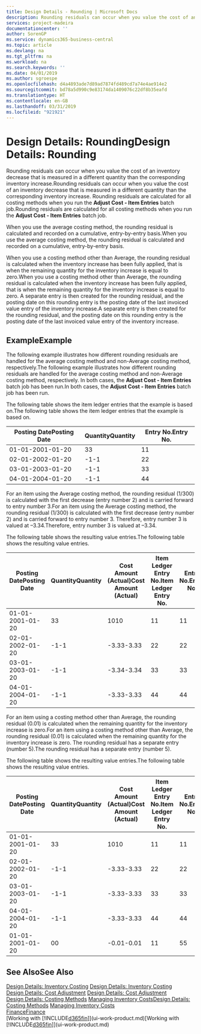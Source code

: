 ```yaml
---
title: Design Details - Rounding | Microsoft Docs
description: Rounding residuals can occur when you value the cost of an inventory decrease that is measured in a different quantity than the corresponding inventory increase. Rounding residuals are calculated for all costing methods when you run the **Adjust Cost - Item Entries** batch job.
services: project-madeira
documentationcenter: ''
author: SorenGP
ms.service: dynamics365-business-central
ms.topic: article
ms.devlang: na
ms.tgt_pltfrm: na
ms.workload: na
ms.search.keywords: ''
ms.date: 04/01/2019
ms.author: sgroespe
ms.openlocfilehash: d4a4893ade7d89ad7874fd489cd7a74e4ae914e2
ms.sourcegitcommit: bd78a5d990c9e83174da1409076c22df8b35eafd
ms.translationtype: HT
ms.contentlocale: en-GB
ms.lasthandoff: 03/31/2019
ms.locfileid: "921921"
---
```

# <a name="design-details-rounding"></a><span data-ttu-id="16208-104">Design Details: Rounding</span><span class="sxs-lookup"><span data-stu-id="16208-104">Design Details: Rounding</span></span>
<span data-ttu-id="16208-105">Rounding residuals can occur when you value the cost of an inventory decrease that is measured in a different quantity than the corresponding inventory increase.</span><span class="sxs-lookup"><span data-stu-id="16208-105">Rounding residuals can occur when you value the cost of an inventory decrease that is measured in a different quantity than the corresponding inventory increase.</span></span> <span data-ttu-id="16208-106">Rounding residuals are calculated for all costing methods when you run the **Adjust Cost - Item Entries** batch job.</span><span class="sxs-lookup"><span data-stu-id="16208-106">Rounding residuals are calculated for all costing methods when you run the **Adjust Cost - Item Entries** batch job.</span></span>  

 <span data-ttu-id="16208-107">When you use the average costing method, the rounding residual is calculated and recorded on a cumulative, entry-by-entry basis.</span><span class="sxs-lookup"><span data-stu-id="16208-107">When you use the average costing method, the rounding residual is calculated and recorded on a cumulative, entry-by-entry basis.</span></span>  

 <span data-ttu-id="16208-108">When you use a costing method other than Average, the rounding residual is calculated when the inventory increase has been fully applied, that is when the remaining quantity for the inventory increase is equal to zero.</span><span class="sxs-lookup"><span data-stu-id="16208-108">When you use a costing method other than Average, the rounding residual is calculated when the inventory increase has been fully applied, that is when the remaining quantity for the inventory increase is equal to zero.</span></span> <span data-ttu-id="16208-109">A separate entry is then created for the rounding residual, and the posting date on this rounding entry is the posting date of the last invoiced value entry of the inventory increase.</span><span class="sxs-lookup"><span data-stu-id="16208-109">A separate entry is then created for the rounding residual, and the posting date on this rounding entry is the posting date of the last invoiced value entry of the inventory increase.</span></span>  

## <a name="example"></a><span data-ttu-id="16208-110">Example</span><span class="sxs-lookup"><span data-stu-id="16208-110">Example</span></span>  
 <span data-ttu-id="16208-111">The following example illustrates how different rounding residuals are handled for the average costing method and non-Average costing method, respectively.</span><span class="sxs-lookup"><span data-stu-id="16208-111">The following example illustrates how different rounding residuals are handled for the average costing method and non-Average costing method, respectively.</span></span> <span data-ttu-id="16208-112">In both cases, the **Adjust Cost - Item Entries** batch job has been run.</span><span class="sxs-lookup"><span data-stu-id="16208-112">In both cases, the **Adjust Cost - Item Entries** batch job has been run.</span></span>  

 <span data-ttu-id="16208-113">The following table shows the item ledger entries that the example is based on.</span><span class="sxs-lookup"><span data-stu-id="16208-113">The following table shows the item ledger entries that the example is based on.</span></span>  

|<span data-ttu-id="16208-114">Posting Date</span><span class="sxs-lookup"><span data-stu-id="16208-114">Posting Date</span></span>|<span data-ttu-id="16208-115">Quantity</span><span class="sxs-lookup"><span data-stu-id="16208-115">Quantity</span></span>|<span data-ttu-id="16208-116">Entry No.</span><span class="sxs-lookup"><span data-stu-id="16208-116">Entry No.</span></span>|  
|------------------|--------------|---------------|  
|<span data-ttu-id="16208-117">01-01-20</span><span class="sxs-lookup"><span data-stu-id="16208-117">01-01-20</span></span>|<span data-ttu-id="16208-118">3</span><span class="sxs-lookup"><span data-stu-id="16208-118">3</span></span>|<span data-ttu-id="16208-119">1</span><span class="sxs-lookup"><span data-stu-id="16208-119">1</span></span>|  
|<span data-ttu-id="16208-120">02-01-20</span><span class="sxs-lookup"><span data-stu-id="16208-120">02-01-20</span></span>|<span data-ttu-id="16208-121">-1</span><span class="sxs-lookup"><span data-stu-id="16208-121">-1</span></span>|<span data-ttu-id="16208-122">2</span><span class="sxs-lookup"><span data-stu-id="16208-122">2</span></span>|  
|<span data-ttu-id="16208-123">03-01-20</span><span class="sxs-lookup"><span data-stu-id="16208-123">03-01-20</span></span>|<span data-ttu-id="16208-124">-1</span><span class="sxs-lookup"><span data-stu-id="16208-124">-1</span></span>|<span data-ttu-id="16208-125">3</span><span class="sxs-lookup"><span data-stu-id="16208-125">3</span></span>|  
|<span data-ttu-id="16208-126">04-01-20</span><span class="sxs-lookup"><span data-stu-id="16208-126">04-01-20</span></span>|<span data-ttu-id="16208-127">-1</span><span class="sxs-lookup"><span data-stu-id="16208-127">-1</span></span>|<span data-ttu-id="16208-128">4</span><span class="sxs-lookup"><span data-stu-id="16208-128">4</span></span>|  

 <span data-ttu-id="16208-129">For an item using the Average costing method, the rounding residual (1/300) is calculated with the first decrease (entry number 2) and is carried forward to entry number 3.</span><span class="sxs-lookup"><span data-stu-id="16208-129">For an item using the Average costing method, the rounding residual (1/300) is calculated with the first decrease (entry number 2) and is carried forward to entry number 3.</span></span> <span data-ttu-id="16208-130">Therefore, entry number 3 is valued at –3.34.</span><span class="sxs-lookup"><span data-stu-id="16208-130">Therefore, entry number 3 is valued at –3.34.</span></span>  

 <span data-ttu-id="16208-131">The following table shows the resulting value entries.</span><span class="sxs-lookup"><span data-stu-id="16208-131">The following table shows the resulting value entries.</span></span>  

|<span data-ttu-id="16208-132">Posting Date</span><span class="sxs-lookup"><span data-stu-id="16208-132">Posting Date</span></span>|<span data-ttu-id="16208-133">Quantity</span><span class="sxs-lookup"><span data-stu-id="16208-133">Quantity</span></span>|<span data-ttu-id="16208-134">Cost Amount (Actual)</span><span class="sxs-lookup"><span data-stu-id="16208-134">Cost Amount (Actual)</span></span>|<span data-ttu-id="16208-135">Item Ledger Entry No.</span><span class="sxs-lookup"><span data-stu-id="16208-135">Item Ledger Entry No.</span></span>|<span data-ttu-id="16208-136">Entry No.</span><span class="sxs-lookup"><span data-stu-id="16208-136">Entry No.</span></span>|  
|------------------|--------------|----------------------------|---------------------------|---------------|  
|<span data-ttu-id="16208-137">01-01-20</span><span class="sxs-lookup"><span data-stu-id="16208-137">01-01-20</span></span>|<span data-ttu-id="16208-138">3</span><span class="sxs-lookup"><span data-stu-id="16208-138">3</span></span>|<span data-ttu-id="16208-139">10</span><span class="sxs-lookup"><span data-stu-id="16208-139">10</span></span>|<span data-ttu-id="16208-140">1</span><span class="sxs-lookup"><span data-stu-id="16208-140">1</span></span>|<span data-ttu-id="16208-141">1</span><span class="sxs-lookup"><span data-stu-id="16208-141">1</span></span>|  
|<span data-ttu-id="16208-142">02-01-20</span><span class="sxs-lookup"><span data-stu-id="16208-142">02-01-20</span></span>|<span data-ttu-id="16208-143">-1</span><span class="sxs-lookup"><span data-stu-id="16208-143">-1</span></span>|<span data-ttu-id="16208-144">-3.33</span><span class="sxs-lookup"><span data-stu-id="16208-144">-3.33</span></span>|<span data-ttu-id="16208-145">2</span><span class="sxs-lookup"><span data-stu-id="16208-145">2</span></span>|<span data-ttu-id="16208-146">2</span><span class="sxs-lookup"><span data-stu-id="16208-146">2</span></span>|  
|<span data-ttu-id="16208-147">03-01-20</span><span class="sxs-lookup"><span data-stu-id="16208-147">03-01-20</span></span>|<span data-ttu-id="16208-148">-1</span><span class="sxs-lookup"><span data-stu-id="16208-148">-1</span></span>|<span data-ttu-id="16208-149">-3.34</span><span class="sxs-lookup"><span data-stu-id="16208-149">-3.34</span></span>|<span data-ttu-id="16208-150">3</span><span class="sxs-lookup"><span data-stu-id="16208-150">3</span></span>|<span data-ttu-id="16208-151">3</span><span class="sxs-lookup"><span data-stu-id="16208-151">3</span></span>|  
|<span data-ttu-id="16208-152">04-01-20</span><span class="sxs-lookup"><span data-stu-id="16208-152">04-01-20</span></span>|<span data-ttu-id="16208-153">-1</span><span class="sxs-lookup"><span data-stu-id="16208-153">-1</span></span>|<span data-ttu-id="16208-154">-3.33</span><span class="sxs-lookup"><span data-stu-id="16208-154">-3.33</span></span>|<span data-ttu-id="16208-155">4</span><span class="sxs-lookup"><span data-stu-id="16208-155">4</span></span>|<span data-ttu-id="16208-156">4</span><span class="sxs-lookup"><span data-stu-id="16208-156">4</span></span>|  

 <span data-ttu-id="16208-157">For an item using a costing method other than Average, the rounding residual (0.01) is calculated when the remaining quantity for the inventory increase is zero.</span><span class="sxs-lookup"><span data-stu-id="16208-157">For an item using a costing method other than Average, the rounding residual (0.01) is calculated when the remaining quantity for the inventory increase is zero.</span></span> <span data-ttu-id="16208-158">The rounding residual has a separate entry (number 5).</span><span class="sxs-lookup"><span data-stu-id="16208-158">The rounding residual has a separate entry (number 5).</span></span>  

 <span data-ttu-id="16208-159">The following table shows the resulting value entries.</span><span class="sxs-lookup"><span data-stu-id="16208-159">The following table shows the resulting value entries.</span></span>  

|<span data-ttu-id="16208-160">Posting Date</span><span class="sxs-lookup"><span data-stu-id="16208-160">Posting Date</span></span>|<span data-ttu-id="16208-161">Quantity</span><span class="sxs-lookup"><span data-stu-id="16208-161">Quantity</span></span>|<span data-ttu-id="16208-162">Cost Amount (Actual)</span><span class="sxs-lookup"><span data-stu-id="16208-162">Cost Amount (Actual)</span></span>|<span data-ttu-id="16208-163">Item Ledger Entry No.</span><span class="sxs-lookup"><span data-stu-id="16208-163">Item Ledger Entry No.</span></span>|<span data-ttu-id="16208-164">Entry No.</span><span class="sxs-lookup"><span data-stu-id="16208-164">Entry No.</span></span>|  
|------------------|--------------|----------------------------|---------------------------|---------------|  
|<span data-ttu-id="16208-165">01-01-20</span><span class="sxs-lookup"><span data-stu-id="16208-165">01-01-20</span></span>|<span data-ttu-id="16208-166">3</span><span class="sxs-lookup"><span data-stu-id="16208-166">3</span></span>|<span data-ttu-id="16208-167">10</span><span class="sxs-lookup"><span data-stu-id="16208-167">10</span></span>|<span data-ttu-id="16208-168">1</span><span class="sxs-lookup"><span data-stu-id="16208-168">1</span></span>|<span data-ttu-id="16208-169">1</span><span class="sxs-lookup"><span data-stu-id="16208-169">1</span></span>|  
|<span data-ttu-id="16208-170">02-01-20</span><span class="sxs-lookup"><span data-stu-id="16208-170">02-01-20</span></span>|<span data-ttu-id="16208-171">-1</span><span class="sxs-lookup"><span data-stu-id="16208-171">-1</span></span>|<span data-ttu-id="16208-172">-3.33</span><span class="sxs-lookup"><span data-stu-id="16208-172">-3.33</span></span>|<span data-ttu-id="16208-173">2</span><span class="sxs-lookup"><span data-stu-id="16208-173">2</span></span>|<span data-ttu-id="16208-174">2</span><span class="sxs-lookup"><span data-stu-id="16208-174">2</span></span>|  
|<span data-ttu-id="16208-175">03-01-20</span><span class="sxs-lookup"><span data-stu-id="16208-175">03-01-20</span></span>|<span data-ttu-id="16208-176">-1</span><span class="sxs-lookup"><span data-stu-id="16208-176">-1</span></span>|<span data-ttu-id="16208-177">-3.33</span><span class="sxs-lookup"><span data-stu-id="16208-177">-3.33</span></span>|<span data-ttu-id="16208-178">3</span><span class="sxs-lookup"><span data-stu-id="16208-178">3</span></span>|<span data-ttu-id="16208-179">3</span><span class="sxs-lookup"><span data-stu-id="16208-179">3</span></span>|  
|<span data-ttu-id="16208-180">04-01-20</span><span class="sxs-lookup"><span data-stu-id="16208-180">04-01-20</span></span>|<span data-ttu-id="16208-181">-1</span><span class="sxs-lookup"><span data-stu-id="16208-181">-1</span></span>|<span data-ttu-id="16208-182">-3.33</span><span class="sxs-lookup"><span data-stu-id="16208-182">-3.33</span></span>|<span data-ttu-id="16208-183">4</span><span class="sxs-lookup"><span data-stu-id="16208-183">4</span></span>|<span data-ttu-id="16208-184">4</span><span class="sxs-lookup"><span data-stu-id="16208-184">4</span></span>|  
|<span data-ttu-id="16208-185">01-01-20</span><span class="sxs-lookup"><span data-stu-id="16208-185">01-01-20</span></span>|<span data-ttu-id="16208-186">0</span><span class="sxs-lookup"><span data-stu-id="16208-186">0</span></span>|<span data-ttu-id="16208-187">-0.01</span><span class="sxs-lookup"><span data-stu-id="16208-187">-0.01</span></span>|<span data-ttu-id="16208-188">1</span><span class="sxs-lookup"><span data-stu-id="16208-188">1</span></span>|<span data-ttu-id="16208-189">5</span><span class="sxs-lookup"><span data-stu-id="16208-189">5</span></span>|  

## <a name="see-also"></a><span data-ttu-id="16208-190">See Also</span><span class="sxs-lookup"><span data-stu-id="16208-190">See Also</span></span>  
 <span data-ttu-id="16208-191">[Design Details: Inventory Costing](design-details-inventory-costing.md) </span><span class="sxs-lookup"><span data-stu-id="16208-191">[Design Details: Inventory Costing](design-details-inventory-costing.md) </span></span>  
 <span data-ttu-id="16208-192">[Design Details: Cost Adjustment](design-details-cost-adjustment.md) </span><span class="sxs-lookup"><span data-stu-id="16208-192">[Design Details: Cost Adjustment](design-details-cost-adjustment.md) </span></span>  
 <span data-ttu-id="16208-193">[Design Details: Costing Methods](design-details-costing-methods.md) [Managing Inventory Costs](finance-manage-inventory-costs.md)</span><span class="sxs-lookup"><span data-stu-id="16208-193">[Design Details: Costing Methods](design-details-costing-methods.md) [Managing Inventory Costs](finance-manage-inventory-costs.md)</span></span>  
 [<span data-ttu-id="16208-194">Finance</span><span class="sxs-lookup"><span data-stu-id="16208-194">Finance</span></span>](finance.md)  
 <span data-ttu-id="16208-195">[Working with [!INCLUDE[d365fin](includes/d365fin_md.md)]](ui-work-product.md)</span><span class="sxs-lookup"><span data-stu-id="16208-195">[Working with [!INCLUDE[d365fin](includes/d365fin_md.md)]](ui-work-product.md)</span></span>

